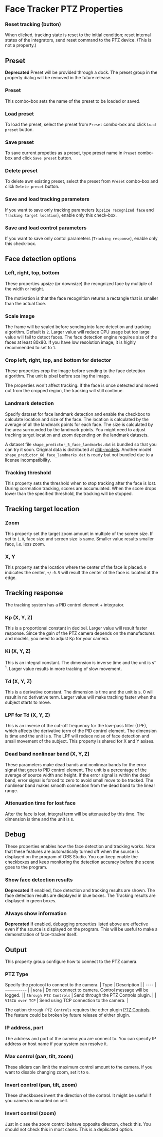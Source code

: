 # Face Tracker PTZ Properties

### Reset tracking (button)
When clicked, tracking state is reset to the initial condition; reset internal states of the integrators, send reset command to the PTZ device.
(This is not a property.)

## Preset
**Deprecated**
Preset will be provided through a dock. The preset group in the property dialog will be removed in the future release.

### Preset
This combo-box sets the name of the preset to be loaded or saved.

### Load preset
To load the preset, select the preset from `Preset` combo-box and click `Load preset` button.

### Save preset
To save current propeties as a preset, type preset name in `Preset` combo-box and click `Save preset` button.

### Delete preset
To delete awn existing preset, select the preset from `Preset` combo-box and click `Delete preset` button.

### Save and load tracking parameters
If you want to save only tracking parameters (`Upsize recognized face` and `Tracking target location`), enable only this check-box.

### Save and load control parameters
If you want to save only contol parameters (`Tracking response`), enable only this check-box.

## Face detection options

### Left, right, top, bottom
These properties upsize (or downsize) the recognized face by multiple of the width or height.

The motivation is that the face recognition returns a rectangle that is smaller than the actual face.

### Scale image
The frame will be scaled before sending into face detection and tracking algorithm.
Default is `2`.
Larger value will reduce CPU usage but too large value will fail to detect faces.
The face detection engine requires size of the faces at least 80x80.
If you have low resolution image, it is highly recommended to set to `1`.

### Crop left, right, top, and bottom for detector
These properties crop the image before sending to the face detection algorithm.
The unit is pixel before scaling the image.

The properties won't affect tracking.
If the face is once detected and moved out from the cropped region,
the tracking will still continue.

### Landmark detection
Specify dataset for face landmark detection and enable the checkbox
to calculate location and size of the face.
The location is calculated by the average of all the landmark points for each face.
The size is calculated by the area surrounded by the landmark points.
You might need to adjust tracking target location and zoom depending on the landmark datasets.

A dataset file `shape_predictor_5_face_landmarks.dat` is bundled so that you can try it soon.
Original data is distributed at [dlib-models](https://github.com/davisking/dlib-models).
Another model `shape_predictor_68_face_landmarks.dat` is ready but not bundled due to a license incompatibility.

### Tracking threshold
This property sets the threshold when to stop tracking after the face is lost.
During correlation tracking, scores are accumulated.
When the score drops lower than the specified threshold,
the tracking will be stopped.

## Tracking target location

### Zoom
This property set the target zoom amount in multiple of the screen size.
If set to `1.0`, face size and screen size is same.
Smaller value results smaller face, i.e. less zoom.

### X, Y
This property set the location where the center of the face is placed.
`0` indicates the center, `+/-0.5` will result the center of the face is located at the edge.

## Tracking response

The tracking system has a PID control element + integrator.

### Kp (X, Y, Z)
This is a proportional constant in decibel.
Larger value will result faster response.
Since the gain of the PTZ camera depends on the manufactures and models,
you need to adjust Kp for your camera.

### Ki (X, Y, Z)
This is an integral constant. The dimension is inverse time and the unit is s<sup>-1</sup>.
Larger value results in more tracking of slow movement.

### Td (X, Y, Z)
This is a derivative constant. The dimension is time and the unit is s.
0 will result in no derivative term.
Larger value will make tracking faster when the subject starts to move.

### LPF for Td (X, Y, Z)
This is an inverse of the cut-off frequency for the low-pass filter (LPF), which affects the derivative term of the PID control element. The dimension is time and the unit is s.
The LPF will reduce noise of face detection and small movement of the subject.
This property is shared for X and Y axises.

### Dead band nonlinear band (X, Y, Z)
These parameters make dead bands and nonlinear bands for the error signal that goes to PID control element.
The unit is a percentage of the average of source width and height.
If the error signal is within the dead band, error signal is forced to zero to avoid small move to be tracked.
The nonlinear band makes smooth connection from the dead band to the linear range.

### Attenuation time for lost face
After the face is lost, integral term will be attenuated by this time. The dimension is time and the unit is s.

## Debug
These properties enables how the face detection and tracking works.
Note that these features are automatically turned off when the source is displayed on the program of OBS Studio.
You can keep enable the checkboxes and keep monitoring the detection accuracy before the scene goes to the program.

### Show face detection results
**Deprecated**
If enabled, face detection and tracking results are shown.
The face detection results are displayed in blue boxes.
The Tracking results are displayed in green boxes.

### Always show information
**Deprecated**
If enabled, debugging properties listed above are effective even if the source is displayed on the program.
This will be useful to make a demonstration of face-tracker itself.

## Output
This property group configure how to connect to the PTZ camera.

### PTZ Type
Specify the protocol to connect to the camera.
| Type | Description |
| ---- | ----------- |
| `None` | Do not connect to camera. Control message will be logged. |
| `through PTZ Controls` | Send through the PTZ Controls plugin. |
| `VISCA over TCP` | Send using TCP connection to the camera. |

The option `through PTZ Controls` requires the other plugin [PTZ Controls](https://github.com/glikely/obs-ptz).
The feature could be broken by future release of either plugin.

### IP address, port
The address and port of the camera you are connect to.
You can specify IP address or host name if your system can resolve it.

### Max control (pan, tilt, zoom)
These sliders can limit the maximum control amount to the camera.
If you want to disable changing zoom, set it to `0`.

### Invert control (pan, tilt, zoom)
These checkboxes invert the direction of the control.
It might be useful if you camera is mounted on ceil.

### Invert control (zoom)
Just in c ase the zoom control behave opposite directon, check this.
You should not check this in most cases.
This is a deplicated option.
